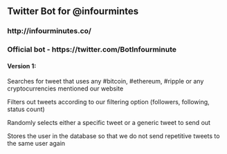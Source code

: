 <h2> Twitter Bot for @infourmintes </h2>
<h3>http://infourminutes.co/</h3>
<h3>Official bot - https://twitter.com/BotInfourminute</h3>

<h4>Version 1: </h4>
<p>Searches for tweet that uses any #bitcoin, #ethereum, #ripple or any cryptocurrencies mentioned our website</p>
<p>Filters out tweets according to our filtering option (followers, following, status count)</p>
<p> Randomly selects either a specific tweet or a generic tweet to send out </p>
<p> Stores the user in the database so that we do not send repetitive tweets to the same user again </p>
